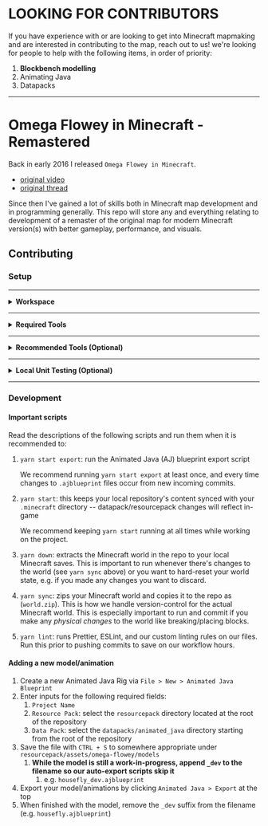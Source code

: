 # **LOOKING FOR CONTRIBUTORS**

If you have experience with or are looking to get into Minecraft mapmaking and are interested in contributing to the map, reach out to us! we're looking for people to help with the following items, in order of priority:

1. **Blockbench modelling**
2. Animating Java
3. Datapacks

---

# Omega Flowey in Minecraft - Remastered

Back in early 2016 I released `Omega Flowey in Minecraft`.

- [original video](https://youtu.be/5Q8OkmrZom8)
- [original thread](https://www.reddit.com/r/Undertale/comments/4a9jht/spoilers_omega_flowey_boss_fight_in_minecraft/)

Since then I've gained a lot of skills both in Minecraft map development and in programming generally. This repo will store any and everything relating to development of a remaster of the original map for modern Minecraft version(s) with better gameplay, performance, and visuals.

## Contributing

### Setup

---

<details>
  <summary><strong>Workspace</strong></summary>

1. Install [`Node.js >= 16.10`](https://nodejs.org/en/download)
2. Install [`Yarn 3.6.3`](https://v3.yarnpkg.com/getting-started/install) by running `corepack enable`
3. Initialize the repo by running `yarn`
4. Enable Yarn's Plug'n'Play with VSCode by running `yarn dlx @yarnpkg/sdks vscode`
5. Copy-paste `.env.EXAMPLE` and rename it to `.env`

   1. Replace all the paths in your new `.env` with paths on your local machine -- e.g. replacing `afro` with `<YOUR_USERNAME>`.

   2. Replace `ASSETS_DIR` by following these steps:

      1. Extract a vanilla assets folder for Blockbench to use by following this [reddit post](https://www.reddit.com/r/Minecraft/comments/wdx9mk/how_do_i_find_the_assets_folder_in_minecraft/iikxx3d/)

         1. A typical `.minecraft` assets folder is found at `%appdata%/.minecraft/versions`

         2. You will need some form of file extraction software -- e.g. [7-Zip](https://www.7-zip.org/)

         3. The file context to extract the `.jar` will look something like `7-Zip > Extract to "1.21\"`

      2. Set `ASSETS_DIR` to the path to your extracted version folder

         1. **Make sure to point to the doubly nested folder** -- e.g. `.../versions/1.21/1.21`

6. Run `yarn down` to extract the Minecraft world to your local Minecraft's `saves` directory (so you can open the world in-game)

</details>

---

<details>
  <summary><strong>Required Tools</strong></summary>

1. [Blockbench](https://www.blockbench.net/downloads) -- for 3D modelling
   - Install our Blockbench CLI plugin:
     - Open Blockbench, then go to `File > Plugins > Load Plugin From File` and select the `bb-cli.js` file from your local `omega-flowey-remastered` repo (`omega-flowey-remastered/package-scripts/modules/bb-cli.js`).
   - Install Animated Java from the Blockbench plugin store
     - see the [docs](https://animated-java.dev/docs/getting-started/installing-animated-java#installing-animated-java) for a detailed guide on how to do this.
   - Restart Blockbench after installing these plugins

</details>

---

<details>
  <summary><strong>Recommended Tools (Optional)</strong></summary>

Install the following apps:

1. [paint.net](https://www.getpaint.net/download.html) -- for image editing
2. [ScreenToGif](https://www.screentogif.com/) -- lightweight GIF recorder
3. [DaVinci Resolve](https://www.blackmagicdesign.com/event/davinciresolvedownload) -- for video editing / frame-by-frame video analysis (of the original fight in Undertale)

We also recommend using [blockcolors.app](https://blockcolors.app/) to get a representative vanilla block texture for a desired color while texturing models.

</details>

---

<details>
  <summary><strong>Local Unit Testing (Optional)</strong></summary>

1. Download the [Fabric mod loader](https://fabricmc.net/) and install a new profile to your Minecraft launcher
2. Download the [Fabric API](https://www.curseforge.com/minecraft/mc-mods/fabric-api/files) jar
3. Download the latest release jar of [`packtest`](https://modrinth.com/mod/packtest)
   1. You should probably download the same version that we're currently specifying in `./.github/workflows/datapack.yml`
4. Move the `Fabric API` and `packtest` jars into your `mods` folder in the Minecraft directory (typically `%appdata%/.minecraft/mods`)
5. Run the new profile in your Minecraft launcher to launch a (lightly) modded instance that's able to run `packtest`'s new commands designed for testing
   1. Try: `test runall`
   2. See `packtest`'s [README](https://github.com/misode/packtest) for full command documentation

</details>

---

### Development

#### Important scripts

Read the descriptions of the following scripts and run them when it is recommended to:

1. `yarn start export`: run the Animated Java (AJ) blueprint export script

   We recommend running `yarn start export` at least once, and every time changes to `.ajblueprint` files occur from new incoming commits.

2. `yarn start`: this keeps your local repository's content synced with your `.minecraft` directory -- datapack/resourcepack changes will reflect in-game

   We recommend keeping `yarn start` running at all times while working on the project.

3. `yarn down`: extracts the Minecraft world in the repo to your local Minecraft saves. This is important to run whenever there's changes to the world (see `yarn sync` above) or you want to hard-reset your world state, e.g. if you made any changes you want to discard.

4. `yarn sync`: zips your Minecraft world and copies it to the repo as (`world.zip`). This is how we handle version-control for the actual Minecraft world. This is especially important to run and commit if you make any _physical changes_ to the world like breaking/placing blocks.

5. `yarn lint`: runs Prettier, ESLint, and our custom linting rules on our files. Run this prior to pushing commits to save on our workflow hours.

#### Adding a new model/animation

1. Create a new Animated Java Rig via `File > New > Animated Java Blueprint`
2. Enter inputs for the following required fields:
   1. `Project Name`
   2. `Resource Pack`: select the `resourcepack` directory located at the root of the repository
   3. `Data Pack`: select the `datapacks/animated_java` directory starting from the root of the repository
3. Save the file with `CTRL + S` to somewhere appropriate under `resourcepack/assets/omega-flowey/models`
   1. **While the model is still a work-in-progress, append `_dev` to the filename so our auto-export scripts skip it**
      1. e.g. `housefly_dev.ajblueprint`
4. Export your model/animations by clicking `Animated Java > Export` at the top
5. When finished with the model, remove the `_dev` suffix from the filename (e.g. `housefly.ajblueprint`)
